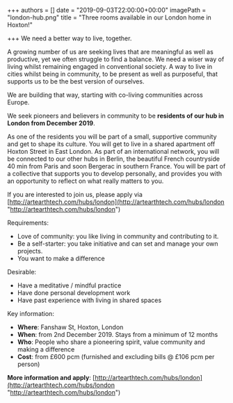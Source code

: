 +++
authors = []
date = "2019-09-03T22:00:00+00:00"
imagePath = "london-hub.png"
title = "Three rooms available in our London home in Hoxton!"

+++
We need a better way to live, together.

A growing number of us are seeking lives that are meaningful as well as productive, yet we often struggle to find a balance. We need a wiser way of living whilst remaining engaged in conventional society. A way to live in cities whilst being in community, to be present as well as purposeful, that supports us to be the best version of ourselves.

We are building that way, starting with co-living communities across Europe.

We seek pioneers and believers in community to be **residents of our hub in London from December 2019**.

As one of the residents you will be part of a small, supportive community and get to shape its culture. You will get to live in a shared apartment off Hoxton Street in East London. As part of an international network, you will be connected to our other hubs in Berlin, the beautiful French countryside 40 min from Paris and soon Bergerac in southern France. You will be part of a collective that supports you to develop personally, and provides you with an opportunity to reflect on what really matters to you.

If you are interested to join us, please apply via [http://artearthtech.com/hubs/london](http://artearthtech.com/hubs/london "http://artearthtech.com/hubs/london")

Requirements:

* Love of community: you like living in community and contributing to it.
* Be a self-starter: you take initiative and can set and manage your own projects.
* You want to make a difference

Desirable:

* Have a meditative / mindful practice
* Have done personal development work
* Have past experience with living in shared spaces

Key information:

* **Where**: Fanshaw St, Hoxton, London
* **When**: from 2nd December 2019. Stays from a minimum of 12 months
* **Who**: People who share a pioneering spirit, value community and making a difference
* **Cost**: from £600 pcm (furnished and excluding bills @ £106 pcm per person)

**More information and apply**: [http://artearthtech.com/hubs/london](http://artearthtech.com/hubs/london "http://artearthtech.com/hubs/london")